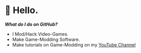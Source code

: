 # 👋 Hello.
***What do I do on GitHub?***
- I Mod/Hack Video-Games.
- Make Game-Modding Software.
- Make tutorials on Game-Modding on my [YouTube Channel](https://www.youtube.com/c/Cracko298)
